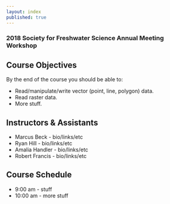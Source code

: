 ```yaml
---
layout: index
published: true
---
```


### 2018 Society for Freshwater Science Annual Meeting Workshop

## Course Objectives

By the end of the course you should be able to:
* Read/manipulate/write vector (point, line, polygon) data.
* Read raster data.
* More stuff.

## Instructors & Assistants
* Marcus Beck - bio/links/etc
* Ryan Hill - bio/links/etc
* Amalia Handler - bio/links/etc
* Robert Francis - bio/links/etc

## Course Schedule

* 9:00 am - stuff
* 10:00 am - more stuff



